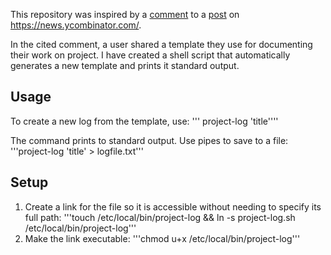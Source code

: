 This repository was inspired by a [comment](https://news.ycombinator.com/item?id=5322254) to a [post](https://news.ycombinator.com/item?id=5316093) on https://news.ycombinator.com/.

In the cited comment, a user shared a template they use for documenting their work on project. I have created a shell script that automatically generates a new template and prints it standard output.

## Usage
To create a new log from the template, use:
''' project-log 'title''''

The command prints to standard output. Use pipes to save to a file:
'''project-log 'title' > logfile.txt'''

## Setup
1. Create a link for the file so it is accessible without needing to specify its full path:
'''touch /etc/local/bin/project-log && ln -s project-log.sh /etc/local/bin/project-log'''
2. Make the link executable:
'''chmod u+x /etc/local/bin/project-log'''
